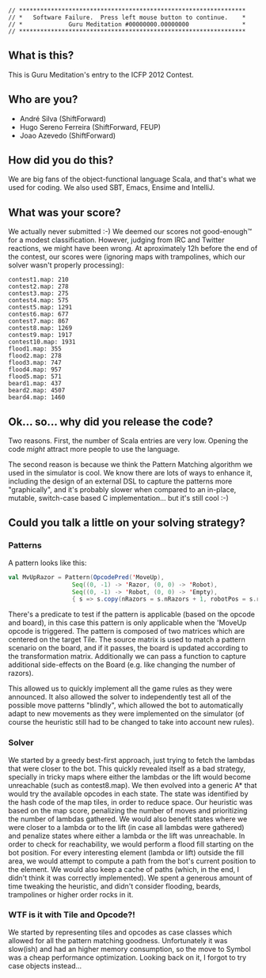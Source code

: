 ```
// ****************************************************************
// *   Software Failure.  Press left mouse button to continue.    *
// *             Guru Meditation #00000000.00000000               *
// ****************************************************************
```

## What is this?

This is Guru Meditation's entry to the ICFP 2012 Contest.

## Who are you?

* André Silva (ShiftForward)
* Hugo Sereno Ferreira (ShiftForward, FEUP)
* Joao Azevedo (ShiftForward)

## How did you do this?

We are big fans of the object-functional language Scala, and that's what we used for coding. We also used SBT, Emacs, Ensime and IntelliJ.

## What was your score?

We actually never submitted :-) We deemed our scores not good-enough™ for a modest classification. However, judging from IRC and Twitter reactions, we might have been wrong. At aproximately 12h before the end of the contest, our scores were (ignoring maps with trampolines, which our solver wasn't properly processing):

```
contest1.map: 210
contest2.map: 278
contest3.map: 275
contest4.map: 575
contest5.map: 1291
contest6.map: 677
contest7.map: 867
contest8.map: 1269
contest9.map: 1917
contest10.map: 1931
flood1.map: 355
flood2.map: 278
flood3.map: 747
flood4.map: 957
flood5.map: 571
beard1.map: 437
beard2.map: 4507
beard4.map: 1460
```

## Ok... so... why did you release the code?

Two reasons. First, the number of Scala entries are very low. Opening the code *might* attract more people to use the language.

The second reason is because we think the Pattern Matching algorithm we used in the simulator is cool. We know there are lots of ways to enhance it, including the design of an external DSL to capture the patterns more "graphically", and it's probably slower when compared to an in-place, mutable, switch-case based C implementation... but it's still cool :-)

## Could you talk a little on your solving strategy?

### Patterns

A pattern looks like this:

```scala
val MvUpRazor = Pattern(OpcodePred('MoveUp),
                  Seq((0, -1) -> 'Razor, (0, 0) -> 'Robot),
                  Seq((0, -1) -> 'Robot, (0, 0) -> 'Empty),
                  { s => s.copy(nRazors = s.nRazors + 1, robotPos = s.robotPos + Coordinate(0, -1)) } )
```

There's a predicate to test if the pattern is applicable (based on the opcode and board), in this case this pattern is only applicable when the 'MoveUp opcode is triggered.
The pattern is composed of two matrices which are centered on the target Tile. The source matrix is used to match a pattern scenario on the board, and if it passes, the board is updated
according to the transformation matrix. Additionally we can pass a function to capture additional side-effects on the Board (e.g. like changing the number of razors).

This allowed us to quickly implement all the game rules as they were announced. It also allowed the solver to independently test all of the possible move patterns "blindly", which allowed the bot to automatically adapt to new movements as they were implemented on the simulator (of course the heuristic still had to be changed to take into account new rules).

### Solver

We started by a greedy best-first approach, just trying to fetch the lambdas that were closer to the bot. This quickly revealed itself as a bad strategy, specially in tricky maps where either the lambdas or the lift would become unreachable (such as contest8.map). We then evolved into a generic A* that would try the available opcodes in each state. The state was identified by the hash code of the map tiles, in order to reduce space. Our heuristic was based on the map score, penalizing the number of moves and prioritizing the number of lambdas gathered. We would also benefit states where we were closer to a lambda or to the lift (in case all lambdas were gathered) and penalize states where either a lambda or the lift was unreachable. In order to check for reachability, we would perform a flood fill starting on the bot position. For every interesting element (lambda or lift) outside the fill area, we would attempt to compute a path from the bot's current position to the element. We would also keep a cache of paths (which, in the end, I didn't think it was correctly implemented). We spent a generous amount of time tweaking the heuristic, and didn't consider flooding, beards, trampolines or higher order rocks in it.

### WTF is it with Tile and Opcode?!

We started by representing tiles and opcodes as case classes which allowed for all the pattern matching goodness. Unfortunately it was slow(ish) and had an higher memory consumption, so the move to Symbol was a cheap performance optimization. Looking back on it, I forgot to try case objects instead...


